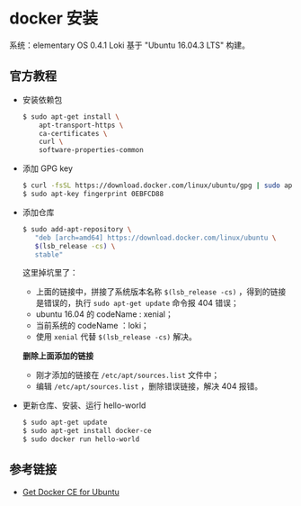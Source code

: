 # docker 安装

系统：elementary OS 0.4.1 Loki 基于 "Ubuntu 16.04.3 LTS" 构建。

## 官方教程

- 安装依赖包

  ```bash
  $ sudo apt-get install \
      apt-transport-https \
      ca-certificates \
      curl \
      software-properties-common
  ```

- 添加 GPG key

  ```bash
  $ curl -fsSL https://download.docker.com/linux/ubuntu/gpg | sudo apt-key add -
  $ sudo apt-key fingerprint 0EBFCD88
  ```

- 添加仓库

  ```bash
  $ sudo add-apt-repository \
     "deb [arch=amd64] https://download.docker.com/linux/ubuntu \
     $(lsb_release -cs) \
     stable"
  ```

  这里掉坑里了：

  - 上面的链接中，拼接了系统版本名称 `$(lsb_release -cs)` ，得到的链接是错误的，执行 `sudo apt-get update` 命令报 404 错误；
  - ubuntu 16.04 的 codeName : xenial；
  - 当前系统的 codeName ：loki；
  - 使用 `xenial` 代替 `$(lsb_release -cs)` 解决。

  **删除上面添加的链接**

  - 刚才添加的链接在 `/etc/apt/sources.list` 文件中；
  - 编辑 `/etc/apt/sources.list` ，删除错误链接，解决 404 报错。

- 更新仓库、安装、运行 hello-world

  ```bash
  $ sudo apt-get update
  $ sudo apt-get install docker-ce
  $ sudo docker run hello-world
  ```

## 参考链接

- [Get Docker CE for Ubuntu](https://docs.docker.com/install/linux/docker-ce/ubuntu/)
